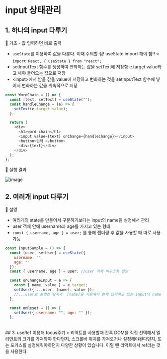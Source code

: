 # input 상태관리

## 1. 하나의 input 다루기

:hatching_chick: 기초 - 값 입력하면 바로 출력

- `useState`를 이용하여 값을 다룬다.
  이때 주의할 점! useState import 해야 함!! :star:
  `import React, { useState } from "react";`
- setInputText 함수를 생성하여 변화하는 값을 setText에 저장함
  e.target.value라고 해야 들어오는 값으로 저장
- \<input>에서 받을 값을 value에 저장하고 변화하는 것을 setInputText 함수에 넣어서 변화하는 값을 계속적으로 저장

```js
const WordChain = () => {
  const [text, setText] = useState("");
  const handleChange = (e) => {
    setText(e.target.value);
  };

  return (
    <div>
      <h1>word-chain</h1>
      <input value={text} onChange={handleChange}></input>
      <button>입력 </button>
      <div>{text}</div>
    </div>
  );
};
```

:evergreen_tree: 실행 결과

![image](https://user-images.githubusercontent.com/44856614/94394207-bf884380-0197-11eb-80b5-4c0414354c66.png)

## 2. 여러개 input 다루기

:hatching_chick: 설명

- 여러개의 state를 만들어서 구분하기보다는 input의 name을 설정해서 관리
- user 객체 안에 username과 age를 가지고 있는 형태
- `const { username, age } = user;` 를 통해 렌더링 후 값을 사용할 때 따로 사용 가능

```js
const InputSample = () => {
  const [user, setUser] = useState({
    username: "",
    age: ""
  });
  const { username, age } = user; //user 객체 비구조화 할당

  const onChangeInput = e => {
    const { name, value } = e.target;
    setUser({ ...user, [name]: value });
    //...user로 불변성 유지와  [name]을 사용해서 현재 입력하고 있는 input의 name의 상태 변경.
  };

  const onReset = () => {
    setUser({ username: "", age: "" });
  };
```

<br/>
## 3. useRef 이용해 focus주기
> 리액트를 사용할때 간혹 DOM을 직접 선택해서 엘리먼트의 크기를 가져와야 한다던지, 스크롤바 위치를 가져오거나 설정해야된다던지, 또는 포커스를 설정해줘야하던지 다양한 상황이 있습니다. 이럴 땐 리액트에서 ref라는 것을 사용한다.
